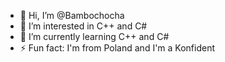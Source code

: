 - 👋 Hi, I’m @Bambochocha
- 👀 I’m interested in C++ and C#
- 🌱 I’m currently learning C++ and C#
- ⚡ Fun fact: I'm from Poland and I'm a Konfident

<!---
Bambochocha/Bambochocha is a ✨ special ✨ repository because its `README.md` (this file) appears on your GitHub profile.
You can click the Preview link to take a look at your changes.
--->
